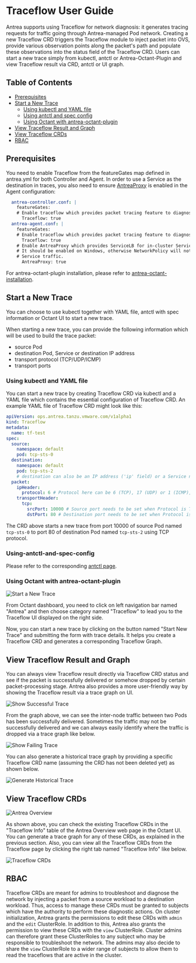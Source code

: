# Traceflow User Guide

Antrea supports using Traceflow for network diagnosis: it generates tracing requests for traffic going through
Antrea-managed Pod network. Creating a new Traceflow CRD triggers the Traceflow module to inject packet into OVS,
provide various observation points along the packet's path and populate these observations into the status field of
the Traceflow CRD. Users can start a new trace simply from kubectl, antctl or Antrea-Octant-Plugin and view Traceflow
result via CRD, antctl or UI graph.

## Table of Contents

- [Prerequisites](#Prerequisites)
- [Start a New Trace](#Start-a-New-Trace)
  - [Using kubectl and YAML file](#using-kubectl-and-YAML-file)
  - [Using antctl and spec config](#using-antctl-and-spec-config)
  - [Using Octant with antrea-octant-plugin](#Using-Octant-with-antrea-octant-plugin)
- [View Traceflow Result and Graph](#View-Traceflow-Result-and-Graph)
- [View Traceflow CRDs](#View-Traceflow-CRDs)
- [RBAC](#rbac)

## Prerequisites
You need to enable Traceflow from the featureGates map defined in antrea.yml for
both Controller and Agent. In order to use a Service as the destination in
traces, you also need to ensure [AntreaProxy](feature-gates.md) is enabled in
the Agent configuration:

```yaml
  antrea-controller.conf: |
    featureGates:
    # Enable traceflow which provides packet tracing feature to diagnose network issue.
      Traceflow: true
  antrea-agent.conf: |
    featureGates:
    # Enable traceflow which provides packet tracing feature to diagnose network issue.
      Traceflow: true
    # Enable AntreaProxy which provides ServiceLB for in-cluster Services in antrea-agent.
    # It should be enabled on Windows, otherwise NetworkPolicy will not take effect on
    # Service traffic.
      AntreaProxy: true
```

For antrea-octant-plugin installation, please refer to [antrea-octant-installation](octant-plugin-installation.md).

## Start a New Trace
You can choose to use kubectl together with YAML file, antctl with spec information or Octant UI to start a new trace.

When starting a new trace, you can provide the following information which will be used to build the trace packet:
* source Pod
* destination Pod, Service or destination IP address
* transport protocol (TCP/UDP/ICMP)
* transport ports

### Using kubectl and YAML file
You can start a new trace by creating Traceflow CRD via kubectl and a YAML file which contains the essential
configuration of Traceflow CRD. An example YAML file of Traceflow CRD might look like this:

```yaml
apiVersion: ops.antrea.tanzu.vmware.com/v1alpha1
kind: Traceflow
metadata:
  name: tf-test
spec:
  source:
    namespace: default
    pod: tcp-sts-0
  destination:
    namespace: default
    pod: tcp-sts-2
    # destination can also be an IP address ('ip' field) or a Service name ('service' field); the 3 choices are mutually exclusive.
  packet:
    ipHeader:
      protocol: 6 # Protocol here can be 6 (TCP), 17 (UDP) or 1 (ICMP), default value is 1 (ICMP)
    transportHeader:
      tcp:
        srcPort: 10000 # Source port needs to be set when Protocol is TCP/UDP.
        dstPort: 80 # Destination port needs to be set when Protocol is TCP/UDP.
```

The CRD above starts a new trace from port 10000 of source Pod named `tcp-sts-0` to port 80
of destination Pod named `tcp-sts-2` using TCP protocol.

### Using-antctl-and-spec-config

Please refer to the corresponding [antctl page](https://github.com/vmware-tanzu/antrea/blob/master/docs/antctl.md#traceflow).

### Using Octant with antrea-octant-plugin

![Start a New Trace](https://downloads.antrea.io/static/tf_create.1.png)

From Octant dashboard, you need to click on left navigation bar named "Antrea" and then
choose category named "Traceflow" to lead you to the Traceflow UI displayed on the right side.

Now, you can start a new trace by clicking on the button named "Start New Trace" and submitting the form with trace details.
It helps you create a Traceflow CRD and generates a corresponding Traceflow Graph.

## View Traceflow Result and Graph

You can always view Traceflow result directly via Traceflow CRD status and see if the packet is successfully delivered
or somehow dropped by certain packet-processing stage. Antrea also provides a more user-friendly way by showing the
Traceflow result via a trace graph on UI.

![Show Successful Trace](https://downloads.antrea.io/static/tf_graph_success.png)

From the graph above, we can see the inter-node traffic between two Pods has been successfully delivered.
Sometimes the traffic may not be successfully delivered and we can always easily identify where the traffic is dropped
via a trace graph like below.

![Show Failing Trace](https://downloads.antrea.io/static/tf_graph_failure.png)

You can also generate a historical trace graph by providing a specific Traceflow CRD name (assuming the CRD has not been deleted yet)
as shown below.

![Generate Historical Trace](https://downloads.antrea.io/static/tf_historical_graph.png)

## View Traceflow CRDs

![Antrea Overview](https://downloads.antrea.io/static/tf_overview.png)

As shown above, you can check the existing Traceflow CRDs in the "Traceflow Info" table of the Antrea Overview web page
in the Octant UI. You can generate a trace graph for any of these CRDs, as explained in the previous section.
Also, you can view all the Traceflow CRDs from the Traceflow page by clicking the right tab named "Traceflow Info" like below.

![Traceflow CRDs](https://downloads.antrea.io/static/tf_table.png)

## RBAC

Traceflow CRDs are meant for admins to troubleshoot and diagnose the network
by injecting a packet from a source workload to a destination workload. Thus,
access to manage these CRDs must be granted to subjects which
have the authority to perform these diagnostic actions. On cluster
initialization, Antrea grants the permissions to edit these CRDs with `admin`
and the `edit` ClusterRole. In addition to this, Antrea also grants the
permission to view these CRDs with the `view` ClusterRole. Cluster admins can
therefore grant these ClusterRoles to any subject who may be responsible to
troubleshoot the network. The admins may also decide to share the `view`
ClusterRole to a wider range of subjects to allow them to read the traceflows
that are active in the cluster.
